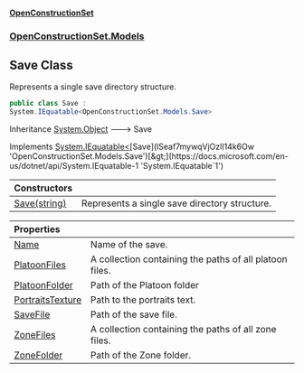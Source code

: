 #### [OpenConstructionSet](index 'index')
### [OpenConstructionSet.Models](index#OpenConstructionSet_Models 'OpenConstructionSet.Models')
## Save Class
Represents a single save directory structure.  
```csharp
public class Save :
System.IEquatable<OpenConstructionSet.Models.Save>
```

Inheritance [System.Object](https://docs.microsoft.com/en-us/dotnet/api/System.Object 'System.Object') &#129106; Save  

Implements [System.IEquatable&lt;](https://docs.microsoft.com/en-us/dotnet/api/System.IEquatable-1 'System.IEquatable`1')[Save](lSeaf7mywqVjOzlI14k6Ow 'OpenConstructionSet.Models.Save')[&gt;](https://docs.microsoft.com/en-us/dotnet/api/System.IEquatable-1 'System.IEquatable`1')  

| Constructors | |
| :--- | :--- |
| [Save(string)](Tfka8YBlSGtyHT4prN1pJw 'OpenConstructionSet.Models.Save.Save(string)') | Represents a single save directory structure.<br/> |

| Properties | |
| :--- | :--- |
| [Name](69RKZ9F0gGqNmy2y0EPi0g 'OpenConstructionSet.Models.Save.Name') | Name of the save.<br/> |
| [PlatoonFiles](KnJmv3ZzvwySKE5g_1Cg5A 'OpenConstructionSet.Models.Save.PlatoonFiles') | A collection containing the paths of all platoon files.<br/> |
| [PlatoonFolder](lnZYGTs3zCK0v6t1Cml8OA 'OpenConstructionSet.Models.Save.PlatoonFolder') | Path of the Platoon folder<br/> |
| [PortraitsTexture](5hF8jUBtzOxfxN8CDFTDOw 'OpenConstructionSet.Models.Save.PortraitsTexture') | Path to the portraits text.<br/> |
| [SaveFile](r7veEQWCgliUwBVk4p9SfQ 'OpenConstructionSet.Models.Save.SaveFile') | Path of the save file.<br/> |
| [ZoneFiles](LbiC4DqBbfKZa_EXfdgHuA 'OpenConstructionSet.Models.Save.ZoneFiles') | A collection containing the paths of all zone files.<br/> |
| [ZoneFolder](zEwe9noBH++I_mx+dWPZUQ 'OpenConstructionSet.Models.Save.ZoneFolder') | Path of the Zone folder.<br/> |
